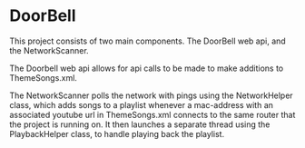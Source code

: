 # DoorBell

This project consists of two main components.  The DoorBell web api, and the NetworkScanner.  

The Doorbell web api allows for api calls to be made to make additions to ThemeSongs.xml.

The NetworkScanner polls the network with pings using the NetworkHelper class, which adds songs
to a playlist whenever a mac-address with an associated youtube url in ThemeSongs.xml connects
to the same router that the project is running on. It then launches a separate thread using the 
PlaybackHelper class, to handle playing back the playlist. 
